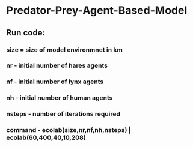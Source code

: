# Predator-Prey-Agent-Based-Model

## Run code:

### size = size of model environmnet in km 
### nr - initial number of hares agents
### nf - initial number of lynx agents
### nh - initial number of human agents
### nsteps - number of iterations required


### command - ecolab(size,nr,nf,nh,nsteps)   |  ecolab(60,400,40,10,208)



